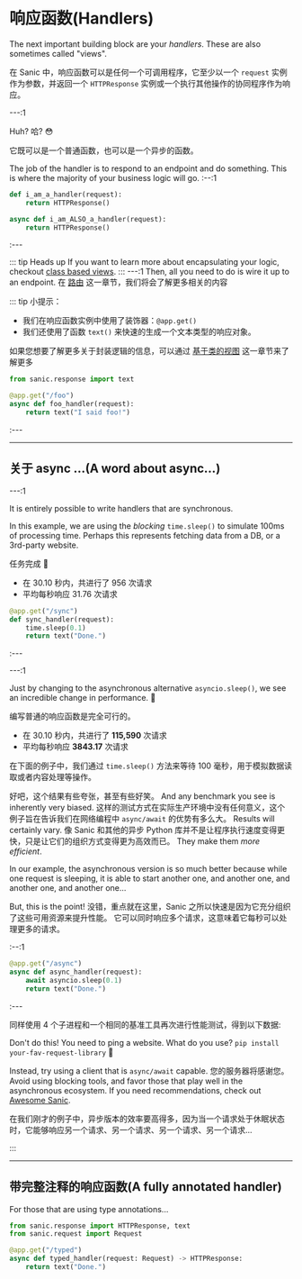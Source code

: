 # 响应函数(Handlers)

The next important building block are your _handlers_. These are also sometimes called "views".

在 Sanic 中，响应函数可以是任何一个可调用程序，它至少以一个 `request` 实例作为参数，并返回一个 `HTTPResponse` 实例或一个执行其他操作的协同程序作为响应。



---:1

Huh? 哈? :flushed:

它既可以是一个普通函数，也可以是一个异步的函数。

The job of the handler is to respond to an endpoint and do something. This is where the majority of your business logic will go. :--:1
```python
def i_am_a_handler(request):
    return HTTPResponse()

async def i_am_ALSO_a_handler(request):
    return HTTPResponse()
```
:---

::: tip Heads up If you want to learn more about encapsulating your logic, checkout [class based views](/guide/advanced/class-based-views.md). ::: ---:1 Then, all you need to do is wire it up to an endpoint. 在 [路由](/zh/guide/basics/routing.md) 这一章节，我们将会了解更多相关的内容

::: tip 小提示：

- 我们在响应函数实例中使用了装饰器：`@app.get()`
- 我们还使用了函数 `text()` 来快速的生成一个文本类型的响应对象。

如果您想要了解更多关于封装逻辑的信息，可以通过 [基于类的视图](/zh/guide/advanced/class-based-views.md) 这一章节来了解更多
```python
from sanic.response import text

@app.get("/foo")
async def foo_handler(request):
    return text("I said foo!")
```
:---

---

## 关于 async …(A word about async...)

---:1

It is entirely possible to write handlers that are synchronous.

In this example, we are using the _blocking_ `time.sleep()` to simulate 100ms of processing time. Perhaps this represents fetching data from a DB, or a 3rd-party website.

任务完成 :muscle:

- 在 30.10 秒内，共进行了 956 次请求
- 平均每秒响应 31.76 次请求
```python
@app.get("/sync")
def sync_handler(request):
    time.sleep(0.1)
    return text("Done.")
```
:---

---:1

Just by changing to the asynchronous alternative `asyncio.sleep()`, we see an incredible change in performance. :rocket:

编写普通的响应函数是完全可行的。

- 在 30.10 秒内，共进行了 **115,590** 次请求
- 平均每秒响应 **3843.17** 次请求

在下面的例子中，我们通过  `time.sleep()` 方法来等待 100 毫秒，用于模拟数据读取或者内容处理等操作。

好吧，这个结果有些夸张，甚至有些好笑。 And any benchmark you see is inherently very biased. 这样的测试方式在实际生产环境中没有任何意义，这个例子旨在告诉我们在网络编程中 `async/await` 的优势有多么大。 Results will certainly vary. 像 Sanic 和其他的异步 Python 库并不是让程序执行速度变得更快，只是让它们的组织方式变得更为高效而已。 They make them _more efficient_.

In our example, the asynchronous version is so much better because while one request is sleeping, it is able to start another one, and another one, and another one, and another one...

But, this is the point! 没错，重点就在这里，Sanic 之所以快速是因为它充分组织了这些可用资源来提升性能。 它可以同时响应多个请求，这意味着它每秒可以处理更多的请求。

:--:1
```python
@app.get("/async")
async def async_handler(request):
    await asyncio.sleep(0.1)
    return text("Done.")
```
:---

同样使用 4 个子进程和一个相同的基准工具再次进行性能测试，得到以下数据:

Don't do this! You need to ping a website. What do you use? `pip install your-fav-request-library` :see_no_evil:

Instead, try using a client that is `async/await` capable. 您的服务器将感谢您。 Avoid using blocking tools, and favor those that play well in the asynchronous ecosystem. If you need recommendations, check out [Awesome Sanic](https://github.com/mekicha/awesome-sanic).

在我们刚才的例子中，异步版本的效率要高得多，因为当一个请求处于休眠状态时，它能够响应另一个请求、另一个请求、另一个请求、另一个请求...

:::

---

## 带完整注释的响应函数(A fully annotated handler)

For those that are using type annotations...

```python
from sanic.response import HTTPResponse, text
from sanic.request import Request

@app.get("/typed")
async def typed_handler(request: Request) -> HTTPResponse:
    return text("Done.")
```
